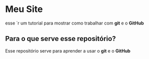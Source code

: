 # Meu Site
esse ´r um tutorial para mostrar como trabalhar com **git** e o **GitHub**
## Para o que serve esse repositório?
Esse repositório serve para aprender a usar o **git** e o **GitHub**